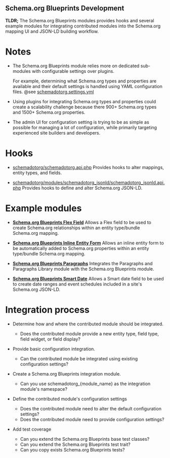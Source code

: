Schema.org Blueprints Development
---------------------------------

**TLDR;** The Schema.org Blueprints modules provides hooks and several example
modules for integrating contributed modules into the Schema.org mapping UI
and JSON-LD building workflow.


# Notes

- The Schema.org Blueprints module relies more on dedicated sub-modules with
  configurable settings over plugins.

  For example, determining what Schema.org types and properties are available
  and their default settings is handled using YAML configuration files.
  @see [schemadotorg.settings.yml](https://git.drupalcode.org/project/schemadotorg/-/blob/1.0.x/config/install/schemadotorg.settings.yml)

- Using plugins for integrating Schema.org types and properties could create a
  scalability challenge because there 900+ Schema.org types and
  1500+ Schema.org properties.

- The admin UI for configuration setting is trying to be as simple as possible
  for managing a lot of configuration, while primarily targeting experienced
  site builders and developers.


# Hooks

- [schemadotorg/schemadotorg.api.php](https://git.drupalcode.org/project/schemadotorg/-/blob/1.0.x/schemadotorg.api.php)
  Provides hooks to alter mappings, entity types, and fields.

- [schemadotorg/modules/schemadotorg_jsonld/schemadotorg_jsonld.api.php](https://git.drupalcode.org/project/schemadotorg/-/blob/1.0.x/modules/schemadotorg_jsonld/schemadotorg_jsonld.api.php)
  Provides hooks to define and alter Schema.org JSON-LD.


# Example modules

- **[Schema.org Blueprints Flex Field](https://git.drupalcode.org/project/schemadotorg/-/tree/1.0.x/modules/schemadotorg_flexfield)**
  Allows a Flex field to be used to create Schema.org relationships within an
  entity type/bundle Schema.org mapping.

- **[Schema.org Blueprints Inline Entity Form](https://git.drupalcode.org/project/schemadotorg/-/tree/1.0.x/modules/schemadotorg_inline_entity_form)**
  Allows an inline entity form to be automatically added to Schema.org
  properties within an entity type/bundle Schema.org mapping.

- **[Schema.org Blueprints Paragraphs](https://git.drupalcode.org/project/schemadotorg/-/tree/1.0.x/modules/schemadotorg_paragraphs)**
  Integrates the Paragraphs and Paragraphs Library module with the Schema.org
  Blueprints module.

- **[Schema.org Blueprints Smart Date](https://git.drupalcode.org/project/schemadotorg/-/tree/1.0.x/modules/schemadotorg_smart_date)**
  Allows a Smart date field to be used to create date ranges and event schedules included in a site's Schema.org JSON-LD.

# Integration process

- Determine how and where the contributed module should be integrated.
  - Does the contributed module provide a new entity type, field type, field widget,
    or field display?

- Provide basic configuration integration.
  - Can the contributed module be integrated using existing configuration settings?

- Create a Schema.org Blueprints integration module.
  - Can you use schemadotorg_{module_name} as the integration module's
    namespace?

- Define the contributed module's configuration settings
  - Does the contributed module need to alter the default configuration settings?
  - Does the contributed module need to provide configuration settings?

- Add test coverage
  - Can you extend the Schema.org Blueprints base test classes?
  - Can you extend the Schema.org Blueprints test trait?
  - Can you copy exists Schema.org Blueprints tests?
